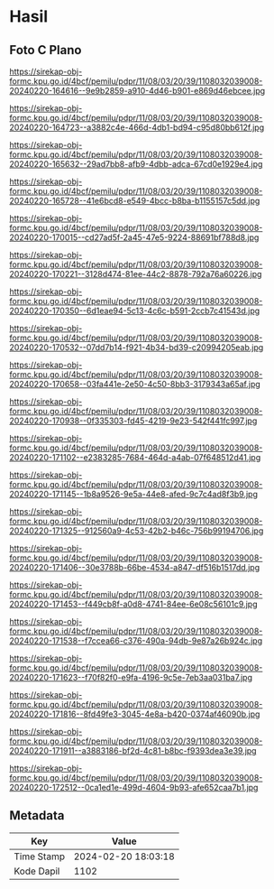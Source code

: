# Hasil

## Foto C Plano

https://sirekap-obj-formc.kpu.go.id/4bcf/pemilu/pdpr/11/08/03/20/39/1108032039008-20240220-164616--9e9b2859-a910-4d46-b901-e869d46ebcee.jpg

https://sirekap-obj-formc.kpu.go.id/4bcf/pemilu/pdpr/11/08/03/20/39/1108032039008-20240220-164723--a3882c4e-466d-4db1-bd94-c95d80bb612f.jpg

https://sirekap-obj-formc.kpu.go.id/4bcf/pemilu/pdpr/11/08/03/20/39/1108032039008-20240220-165632--29ad7bb8-afb9-4dbb-adca-67cd0e1929e4.jpg

https://sirekap-obj-formc.kpu.go.id/4bcf/pemilu/pdpr/11/08/03/20/39/1108032039008-20240220-165728--41e6bcd8-e549-4bcc-b8ba-b1155157c5dd.jpg

https://sirekap-obj-formc.kpu.go.id/4bcf/pemilu/pdpr/11/08/03/20/39/1108032039008-20240220-170015--cd27ad5f-2a45-47e5-9224-88691bf788d8.jpg

https://sirekap-obj-formc.kpu.go.id/4bcf/pemilu/pdpr/11/08/03/20/39/1108032039008-20240220-170221--3128d474-81ee-44c2-8878-792a76a60226.jpg

https://sirekap-obj-formc.kpu.go.id/4bcf/pemilu/pdpr/11/08/03/20/39/1108032039008-20240220-170350--6d1eae94-5c13-4c6c-b591-2ccb7c41543d.jpg

https://sirekap-obj-formc.kpu.go.id/4bcf/pemilu/pdpr/11/08/03/20/39/1108032039008-20240220-170532--07dd7b14-f921-4b34-bd39-c20994205eab.jpg

https://sirekap-obj-formc.kpu.go.id/4bcf/pemilu/pdpr/11/08/03/20/39/1108032039008-20240220-170658--03fa441e-2e50-4c50-8bb3-3179343a65af.jpg

https://sirekap-obj-formc.kpu.go.id/4bcf/pemilu/pdpr/11/08/03/20/39/1108032039008-20240220-170938--0f335303-fd45-4219-9e23-542f441fc997.jpg

https://sirekap-obj-formc.kpu.go.id/4bcf/pemilu/pdpr/11/08/03/20/39/1108032039008-20240220-171102--e2383285-7684-464d-a4ab-07f648512d41.jpg

https://sirekap-obj-formc.kpu.go.id/4bcf/pemilu/pdpr/11/08/03/20/39/1108032039008-20240220-171145--1b8a9526-9e5a-44e8-afed-9c7c4ad8f3b9.jpg

https://sirekap-obj-formc.kpu.go.id/4bcf/pemilu/pdpr/11/08/03/20/39/1108032039008-20240220-171325--912560a9-4c53-42b2-b46c-756b99194706.jpg

https://sirekap-obj-formc.kpu.go.id/4bcf/pemilu/pdpr/11/08/03/20/39/1108032039008-20240220-171406--30e3788b-66be-4534-a847-df516b1517dd.jpg

https://sirekap-obj-formc.kpu.go.id/4bcf/pemilu/pdpr/11/08/03/20/39/1108032039008-20240220-171453--f449cb8f-a0d8-4741-84ee-6e08c56101c9.jpg

https://sirekap-obj-formc.kpu.go.id/4bcf/pemilu/pdpr/11/08/03/20/39/1108032039008-20240220-171538--f7ccea66-c376-490a-94db-9e87a26b924c.jpg

https://sirekap-obj-formc.kpu.go.id/4bcf/pemilu/pdpr/11/08/03/20/39/1108032039008-20240220-171623--f70f82f0-e9fa-4196-9c5e-7eb3aa031ba7.jpg

https://sirekap-obj-formc.kpu.go.id/4bcf/pemilu/pdpr/11/08/03/20/39/1108032039008-20240220-171816--8fd49fe3-3045-4e8a-b420-0374af46090b.jpg

https://sirekap-obj-formc.kpu.go.id/4bcf/pemilu/pdpr/11/08/03/20/39/1108032039008-20240220-171911--a3883186-bf2d-4c81-b8bc-f9393dea3e39.jpg

https://sirekap-obj-formc.kpu.go.id/4bcf/pemilu/pdpr/11/08/03/20/39/1108032039008-20240220-172512--0ca1ed1e-499d-4604-9b93-afe652caa7b1.jpg


## Metadata

| Key        | Value               |
| ---------- | ------------------- |
| Time Stamp | 2024-02-20 18:03:18 |
| Kode Dapil | 1102                |



